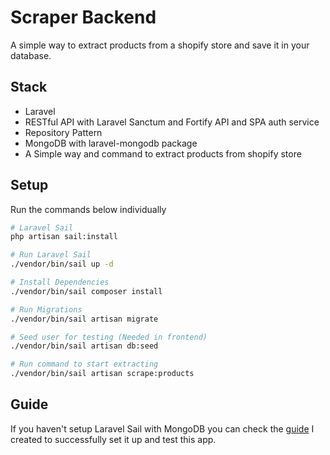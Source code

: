 # Scraper Backend
A simple way to extract products from a shopify store and save it in your database.

## Stack
- Laravel
- RESTful API with Laravel Sanctum and Fortify API and SPA auth service 
- Repository Pattern
- MongoDB with laravel-mongodb package
- A Simple way and command to extract products from shopify store

## Setup

Run the commands below individually 

```bash
# Laravel Sail
php artisan sail:install

# Run Laravel Sail
./vendor/bin/sail up -d

# Install Dependencies
./vendor/bin/sail composer install

# Run Migrations
./vendor/bin/sail artisan migrate

# Seed user for testing (Needed in frontend)
./vendor/bin/sail artisan db:seed

# Run command to start extracting
./vendor/bin/sail artisan scrape:products
```

## Guide
If you haven't setup Laravel Sail with MongoDB you can check the [guide](https://rafaelogic.medium.com/setup-mongodb-in-laravel-sail-cef795e9f697) I created to successfully set it up and test this app. 
